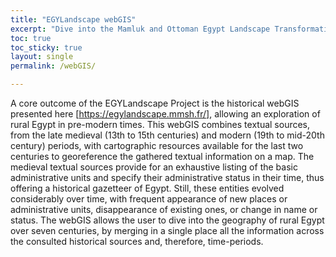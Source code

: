 ```yaml
---
title: "EGYLandscape webGIS"
excerpt: "Dive into the Mamluk and Ottoman Egypt Landscape Transformations"
toc: true
toc_sticky: true
layout: single
permalink: /webGIS/

---
```


A core outcome of the EGYLandscape Project is the historical webGIS presented here [https://egylandscape.mmsh.fr/], allowing an exploration of rural Egypt in pre-modern times. This webGIS combines textual sources, from the late medieval (13th to 15th centuries) and modern (19th to mid-20th century) periods, with cartographic resources available for the last two centuries to georeference the gathered textual information on a map. The medieval textual sources provide for an exhaustive listing of the basic administrative units and specify their administrative status in their time, thus offering a historical gazetteer of Egypt. Still, these entities evolved considerably over time, with frequent appearance of new places or administrative units, disappearance of existing ones, or change in name or status. The webGIS allows the user to dive into the geography of rural Egypt over seven centuries, by merging in a single place all the information across the consulted historical sources and, therefore, time-periods.
